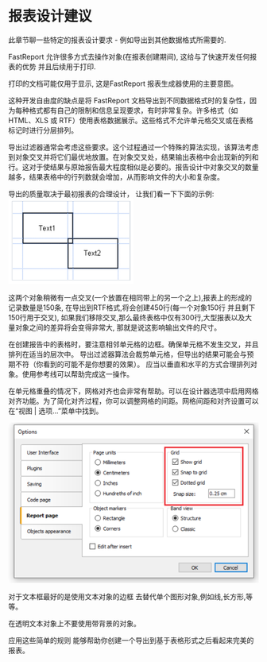 # 报表设计建议

此章节聊一些特定的报表设计要求 - 例如导出到其他数据格式所需要的.

FastReport 允许很多方式去操作对象(在报表创建期间), 这给与了快速开发任何报表的优势 并且后续用于打印.

打印的文档可能仅用于显示, 这是FastReport 报表生成器使用的主要意图。

这种开发自由度的缺点是将 FastReport 文档导出到不同数据格式时的复杂性，因为每种格式都有自己的限制和信息呈现要求，有时非常复杂。许多格式（如 HTML、XLS 或 RTF）使用表格数据展示。这些格式不允许单元格交叉或在表格标记时进行分层排列。

导出过滤器通常会考虑这些要求。这个过程通过一个特殊的算法实现，该算法考虑到对象交叉并将它们最优地放置。在对象交叉处，结果输出表格中会出现新的列和行。这对于使结果与原始报告最大程度相似是必要的。报告设计中对象交叉的数量越多，结果表格中的行列数就会增加，从而影响文件的大小和复杂度。

导出的质量取决于最初报表的合理设计， 让我们看一下下面的示例:
![img_36.png](img_36.png)

这两个对象稍微有一点交叉(一个放置在相同带上的另一个之上),报表上的形成的记录数量是150条, 在导出到RTF格式,将会创建450行(每一个对象150行 并且剩下150行用于交叉),
如果我们移除交叉,那么最终表格中仅有300行,大型报表以及大量对象之间的差异将会变得非常大, 那就是说这影响输出文件的尺寸。

在创建报告中的表格时，要注意相邻单元格的边框。确保单元格不发生交叉，并且排列在适当的层次中。
导出过滤器算法会裁剪单元格，但导出的结果可能会与预期不符（你看到的可能不是你想要的效果）。
应当以垂直和水平的方式合理排列对象。使用参考线可以帮助完成这一操作。

在单元格重叠的情况下，网格对齐也会非常有帮助。可以在设计器选项中启用网格对齐功能。为了简化对齐过程，你可以调整网格的间距。网格间距和对齐设置可以在“视图 | 选项...”菜单中找到。

![img_37.png](img_37.png)

对于文本框最好的是使用文本对象的边框 去替代单个图形对象,例如线,长方形,等等。

在透明文本对象上不要使用带背景的对象。

应用这些简单的规则 能够帮助你创建一个导出到基于表格形式之后看起来完美的报表。




